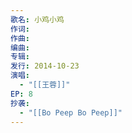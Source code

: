 ```yaml
---
歌名: 小鸡小鸡
作词: 
作曲: 
编曲: 
专辑: 
发行: 2014-10-23
演唱:
  - "[[王蓉]]"
EP: 8
抄袭: 
  - "[[Bo Peep Bo Peep]]"
---
```

